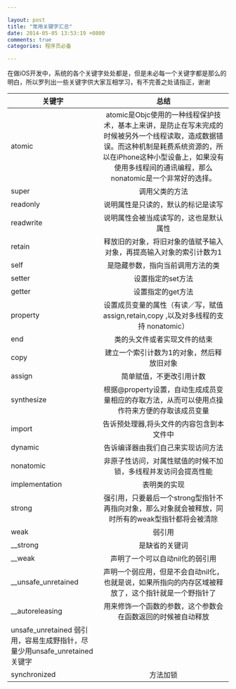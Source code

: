 ```yaml
---

layout: post
title: "常用关键字汇总"
date: 2014-05-05 13:53:19 +0800
comments: true
categories: 程序员必备 

--- 
```


在做iOS开发中，系统的各个关键字处处都是，但是未必每一个关键字都是那么的明白，所以罗列出一些关键字供大家互相学习，有不完善之处请指正，谢谢




<!--more-->





| 关键字 | 总结|
| ------------- |:-----------:|
| atomic	| atomic是Objc使用的一种线程保护技术，基本上来讲，是防止在写未完成的时候被另外一个线程读取，造成数据错误。而这种机制是耗费系统资源的，所以在iPhone这种小型设备上，如果没有使用多线程间的通讯编程，那么nonatomic是一个非常好的选择。| 
| super	| 调用父类的方法| 
| readonly	| 说明属性是只读的，默认的标记是读写| 
| readwrite	| 说明属性会被当成读写的，这也是默认属性| 
| retain	| 释放旧的对象，将旧对象的值赋予输入对象，再提高输入对象的索引计数为1| 
| self| 	是隐藏参数，指向当前调用方法的类| 
| setter	| 设置指定的set方法| 
| getter	| 设置指定的get方法| 
| property| 	设置成员变量的属性（有读／写，赋值assign,retain,copy ,以及对多线程的支持 nonatomic）| 
| end	| 类的头文件或者实现文件的结束| 
| copy| 	建立一个索引计数为1的对象，然后释放旧对象 | 
| assign	| 简单赋值，不更改引用计数| 
| synthesize	| 根据@property设置，自动生成成员变量相应的存取方法，从而可以使用点操作符来方便的存取该成员变量| 
| import	| 告诉预处理器,将头文件的内容包含到本文件中| 
| dynamic	| 告诉编译器由我们自己来实现访问方法| 
| nonatomic	| 非原子性访问，对属性赋值的时候不加锁，多线程并发访问会提高性能| 
| implementation| 	表明类的实现| 
| strong	| 强引用，只要最后一个strong型指针不再指向对象，那么对象就会被释放，同时所有的weak型指针都将会被清除| 
| weak	| 弱引用| 
| __strong	| 是缺省的关键词| 
| __weak	| 声明了一个可以自动nil化的弱引用| 
| __unsafe_unretained| 	声明一个弱应用，但是不会自动nil化，也就是说，如果所指向的内存区域被释放了，这个指针就是一个野指针了| 
| __autoreleasing	| 用来修饰一个函数的参数，这个参数会在函数返回的时候被自动释放| 
| unsafe_unretained	弱引用，容易生成野指针，尽量少用unsafe_unretained关键字| 
| synchronized	| 方法加锁| 
 